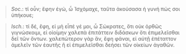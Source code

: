 

>  *Soc.*: τί οὖν; ἔφην ἐγώ, ὦ Ἰσχόμαχε, ταῦτα ἀκούσασα ἡ γυνή πώς σοι ὑπήκουε;



>  *Isch.*: τί δέ, ἔφη, εἰ μὴ εἶπέ γέ μοι, ὦ Σώκρατες, ὅτι οὐκ ὀρθῶς γιγνώσκοιμι, εἰ οἰοίμην χαλεπὰ ἐπιτάττειν διδάσκων ὅτι ἐπιμελεῖσθαι δεῖ τῶν ὄντων. χαλεπώτερον γὰρ ἄν, ἔφη φάναι, εἰ αὐτῇ ἐπέταττον ἀμελεῖν τῶν ἑαυτῆς ἢ εἰ ἐπιμελεῖσθαι δεήσει τῶν οἰκείων ἀγαθῶν.